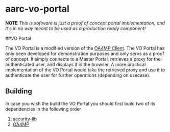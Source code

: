 # aarc-vo-portal

**NOTE** *This is software is just a proof of concept portal implementation, and it's in no way meant to be used as a production ready component!*

##VO Portal 

The VO Portal is a modified version of the
[OA4MP Client](http://grid.ncsa.illinois.edu/myproxy/oauth/client/index.xhtml).
The VO Portal has only been developed for demonstration purposes and only servs
as a proof of concept. It simply connects to a Master Portal, retrieves a proxy
for the authenticated user, and displays it in the browser. A more practical
implementation of the VO Portal would take the retrieved proxy and use it to
authenticate the user for further operations (depending on usecase).

## Building

In case you wish the build the VO Portal you should first build two of its
dependencies in the following order

1. [security-lib](https://github.com/rcauth-eu/security-lib)
2. [OA4MP](https://github.com/rcauth-eu/OA4MP)


